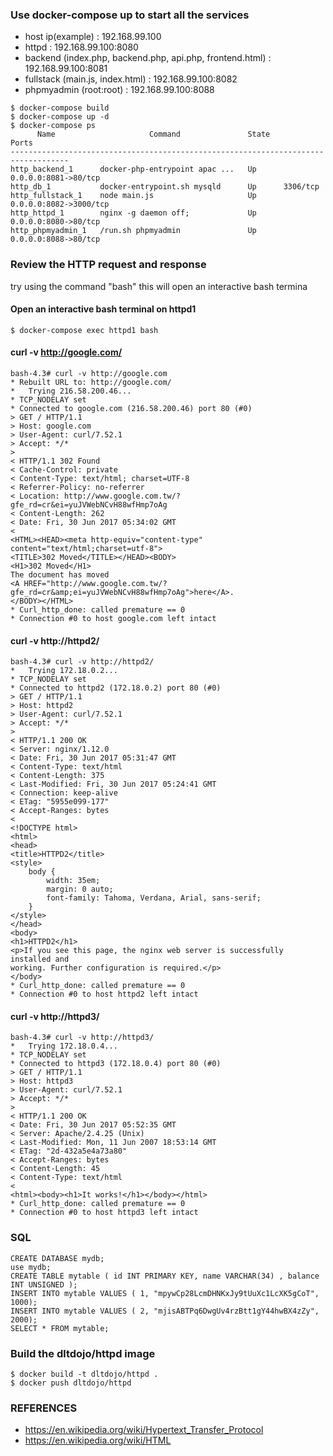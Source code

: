 ### Use docker-compose up to start all the services

* host ip(example) : 192.168.99.100
* httpd : 192.168.99.100:8080
* backend (index.php, backend.php, api.php, frontend.html) : 192.168.99.100:8081
* fullstack (main.js, index.html) : 192.168.99.100:8082
* phpmyadmin (root:root) : 192.168.99.100:8088

```
$ docker-compose build
$ docker-compose up -d
$ docker-compose ps
      Name                     Command               State           Ports      
-----------------------------------------------------------------------------------
http_backend_1      docker-php-entrypoint apac ...   Up      0.0.0.0:8081->80/tcp
http_db_1           docker-entrypoint.sh mysqld      Up      3306/tcp           
http_fullstack_1    node main.js                     Up      0.0.0.0:8082->3000/tcp
http_httpd_1        nginx -g daemon off;             Up      0.0.0.0:8080->80/tcp
http_phpmyadmin_1   /run.sh phpmyadmin               Up      0.0.0.0:8088->80/tcp
```

### Review the HTTP request and response

try using the command "bash" this will open an interactive bash termina

#### Open an interactive bash terminal on httpd1

```
$ docker-compose exec httpd1 bash
```

#### curl -v http://google.com/
```
bash-4.3# curl -v http://google.com
* Rebuilt URL to: http://google.com/
*   Trying 216.58.200.46...
* TCP_NODELAY set
* Connected to google.com (216.58.200.46) port 80 (#0)
> GET / HTTP/1.1
> Host: google.com
> User-Agent: curl/7.52.1
> Accept: */*
>
< HTTP/1.1 302 Found
< Cache-Control: private
< Content-Type: text/html; charset=UTF-8
< Referrer-Policy: no-referrer
< Location: http://www.google.com.tw/?gfe_rd=cr&ei=yuJVWebNCvH88wfHmp7oAg
< Content-Length: 262
< Date: Fri, 30 Jun 2017 05:34:02 GMT
<
<HTML><HEAD><meta http-equiv="content-type" content="text/html;charset=utf-8">
<TITLE>302 Moved</TITLE></HEAD><BODY>
<H1>302 Moved</H1>
The document has moved
<A HREF="http://www.google.com.tw/?gfe_rd=cr&amp;ei=yuJVWebNCvH88wfHmp7oAg">here</A>.
</BODY></HTML>
* Curl_http_done: called premature == 0
* Connection #0 to host google.com left intact
```
#### curl -v http://httpd2/
```
bash-4.3# curl -v http://httpd2/
*   Trying 172.18.0.2...
* TCP_NODELAY set
* Connected to httpd2 (172.18.0.2) port 80 (#0)
> GET / HTTP/1.1
> Host: httpd2
> User-Agent: curl/7.52.1
> Accept: */*
>
< HTTP/1.1 200 OK
< Server: nginx/1.12.0
< Date: Fri, 30 Jun 2017 05:31:47 GMT
< Content-Type: text/html
< Content-Length: 375
< Last-Modified: Fri, 30 Jun 2017 05:24:41 GMT
< Connection: keep-alive
< ETag: "5955e099-177"
< Accept-Ranges: bytes
<
<!DOCTYPE html>
<html>
<head>
<title>HTTPD2</title>
<style>
    body {
        width: 35em;
        margin: 0 auto;
        font-family: Tahoma, Verdana, Arial, sans-serif;
    }
</style>
</head>
<body>
<h1>HTTPD2</h1>
<p>If you see this page, the nginx web server is successfully installed and
working. Further configuration is required.</p>
</body>
* Curl_http_done: called premature == 0
* Connection #0 to host httpd2 left intact
```

#### curl -v http://httpd3/

```
bash-4.3# curl -v http://httpd3/
*   Trying 172.18.0.4...
* TCP_NODELAY set
* Connected to httpd3 (172.18.0.4) port 80 (#0)
> GET / HTTP/1.1
> Host: httpd3
> User-Agent: curl/7.52.1
> Accept: */*
>
< HTTP/1.1 200 OK
< Date: Fri, 30 Jun 2017 05:52:35 GMT
< Server: Apache/2.4.25 (Unix)
< Last-Modified: Mon, 11 Jun 2007 18:53:14 GMT
< ETag: "2d-432a5e4a73a80"
< Accept-Ranges: bytes
< Content-Length: 45
< Content-Type: text/html
<
<html><body><h1>It works!</h1></body></html>
* Curl_http_done: called premature == 0
* Connection #0 to host httpd3 left intact
```

### SQL 

```
CREATE DATABASE mydb;
use mydb;
CREATE TABLE mytable ( id INT PRIMARY KEY, name VARCHAR(34) , balance INT UNSIGNED );
INSERT INTO mytable VALUES ( 1, "mpywCp28LcmDHNKxJy9tUuXc1LcXK5gCoT", 1000);
INSERT INTO mytable VALUES ( 2, "mjisABTPq6DwgUv4rzBtt1gY44hwBX4zZy", 2000);
SELECT * FROM mytable;
```

### Build the dltdojo/httpd image

```
$ docker build -t dltdojo/httpd .
$ docker push dltdojo/httpd
```

### REFERENCES
* https://en.wikipedia.org/wiki/Hypertext_Transfer_Protocol
* https://en.wikipedia.org/wiki/HTML